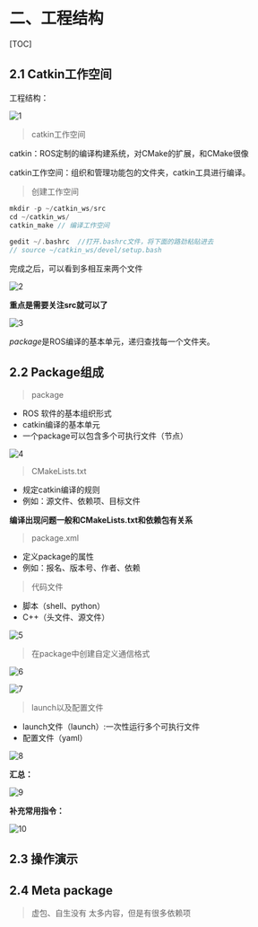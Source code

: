 # 二、工程结构

[TOC]

## 2.1 Catkin工作空间

工程结构：

![1](msg\1.png)



> catkin工作空间

catkin：ROS定制的编译构建系统，对CMake的扩展，和CMake很像

catkin工作空间：组织和管理功能包的文件夹，catkin工具进行编译。

> 创建工作空间

```C
mkdir -p ~/catkin_ws/src
cd ~/catkin_ws/
catkin_make // 编译工作空间
    
gedit ~/.bashrc  //打开.bashrc文件，将下面的路劲粘贴进去
// source ~/catkin_ws/devel/setup.bash
```

完成之后，可以看到多相互来两个文件

![2](msg\2.png)

**重点是需要关注src就可以了**

![3](msg\3.png)

*package*是ROS编译的基本单元，递归查找每一个文件夹。

## 2.2 Package组成

> package

+ ROS 软件的基本组织形式
+ catkin编译的基本单元
+ 一个package可以包含多个可执行文件（节点）

![4](msg\4.png)

> CMakeLists.txt

+ 规定catkin编译的规则
+ 例如：源文件、依赖项、目标文件

**编译出现问题一般和CMakeLists.txt和依赖包有关系**



> package.xml

+ 定义package的属性
+ 例如：报名、版本号、作者、依赖

> 代码文件

+ 脚本（shell、python）
+ C++（头文件、源文件）

![5](msg\5.png)

> 在package中创建自定义通信格式

![6](msg\6.png)

![7](msg\7.png)

> launch以及配置文件

+ launch文件（launch）:一次性运行多个可执行文件
+ 配置文件（yaml）

![8](msg\8.png)

**汇总：**

![9](msg\9.png)

**补充常用指令：**

![10](msg\10.png)

## 2.3 操作演示





## 2.4 Meta package

> 虚包、自生没有 太多内容，但是有很多依赖项

